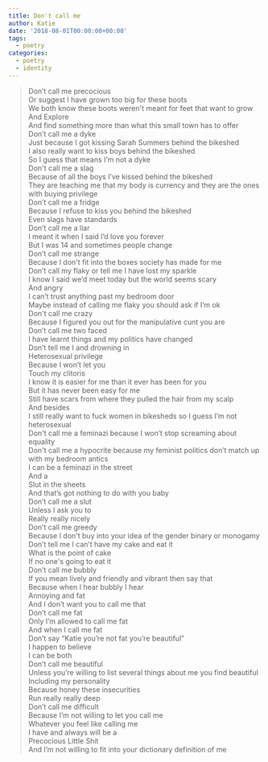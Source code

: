 ```yaml
---
title: Don't call me
author: Katie
date: '2018-08-01T00:00:00+00:00'
tags:
  - poetry
categories:
  - poetry
  - identity
---
```

> Don’t call me precocious\
> Or suggest I have grown too big for these boots\
> We both know these boots weren't meant for feet that want to grow\
> And Explore\
> And find something more than what this small town has to offer\
> Don’t call me a dyke\
> Just because I got kissing Sarah Summers behind the bikeshed\
> I also really want to kiss boys behind the bikeshed\
> So I guess that means I’m not a dyke\
> Don't call me a slag\
> Because of all the boys I’ve kissed behind the bikeshed\
> They are teaching me that my body is currency and they are the ones with buying privilege\
> Don’t call me a fridge\
> Because I refuse to kiss you behind the bikeshed\
> Even slags have standards\
> Don’t call me a liar\
> I meant it when I said I’d love you forever\
> But I was 14 and sometimes people change\
> Don’t call me strange\
> Because I don't fit into the boxes society has made for me\
> Don’t call my flaky or tell me I have lost my sparkle\
> I know I said we’d meet today but the world seems scary\
> And angry\
> I can’t trust anything past my bedroom door\
> Maybe instead of calling me flaky you should ask if I’m ok\
> Don't call me crazy\
> Because I figured you out for the manipulative cunt you are\
> Don’t call me two faced\
> I have learnt things and my politics have changed\
> Don’t tell me I and drowning in\
> Heterosexual privilege\
> Because I won’t let you\
> Touch my clitoris\
> I know it is easier for me than it ever has been for you\
> But it has never been easy for me\
> Still have scars from where they pulled the hair from my scalp\
> And besides\
> I still really want to fuck women in bikesheds so I guess I’m not heterosexual\
> Don't call me a feminazi because I won’t stop screaming about equality\
> Don't call me a hypocrite because my feminist politics don’t match up with my bedroom antics\
> I can be a feminazi in the street\
> And a\
> Slut in the sheets\
> And that’s got nothing to do with you baby\
> Don’t call me a slut\
> Unless I ask you to\
> Really really nicely\
> Don’t call me greedy\
> Because I don't buy into your idea of the gender binary or monogamy\
> Don’t tell me I can’t have my cake and eat it\
> What is the point of cake\
> If no one's going to eat it\
> Don’t call me bubbly\
> If you mean lively and friendly and vibrant then say that\
> Because when I hear bubbly I hear\
> Annoying and fat\
> And I don’t want you to call me that\
> Don’t call me fat\
> Only I’m allowed to call me fat\
> And when I call me fat\
> Don’t say “Katie you’re not fat you’re beautiful”\
> I happen to believe\
> I can be both\
> Don’t call me beautiful\
> Unless you’re willing to list several things about me you find beautiful\
> Including my personality\
> Because honey these insecurities\
> Run really really deep\
> Don’t call me difficult\
> Because I’m not willing to let you call me\
> Whatever you feel like calling me\
> I have and always will be a\
> Precocious Little Shit\
> And I’m not willing to fit into your dictionary definition of me
